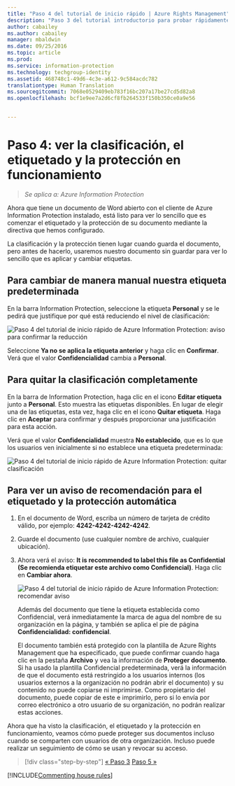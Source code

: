 ```yaml
---
title: "Paso 4 del tutorial de inicio rápido | Azure Rights Management"
description: "Paso 3 del tutorial introductorio para probar rápidamente Microsoft Azure Information Protection para su organización, que debería tardar unos 30 minutos."
author: cabailey
ms.author: cabailey
manager: mbaldwin
ms.date: 09/25/2016
ms.topic: article
ms.prod: 
ms.service: information-protection
ms.technology: techgroup-identity
ms.assetid: 468748c1-49d6-4c3e-a612-9c584acdc782
translationtype: Human Translation
ms.sourcegitcommit: 7068e0529409eb783f16bc207a17be27cd5d82a8
ms.openlocfilehash: bcf1e9ee7a2d6cf8fb264533f150b350ce0a9e56


---
```


# <a name="step-4-see-classification-labeling-and-protection-in-action"></a>Paso 4: ver la clasificación, el etiquetado y la protección en funcionamiento 

>*Se aplica a: Azure Information Protection*

Ahora que tiene un documento de Word abierto con el cliente de Azure Information Protection instalado, está listo para ver lo sencillo que es comenzar el etiquetado y la protección de su documento mediante la directiva que hemos configurado.

La clasificación y la protección tienen lugar cuando guarda el documento, pero antes de hacerlo, usaremos nuestro documento sin guardar para ver lo sencillo que es aplicar y cambiar etiquetas.

## <a name="to-manually-change-our-default-label"></a>Para cambiar de manera manual nuestra etiqueta predeterminada

En la barra Information Protection, seleccione la etiqueta **Personal** y se le pedirá que justifique por qué está reduciendo el nivel de clasificación:

![Paso 4 del tutorial de inicio rápido de Azure Information Protection: aviso para confirmar la reducción](../media/info-protect-lower-justification.png)

Seleccione **Ya no se aplica la etiqueta anterior** y haga clic en **Confirmar**. Verá que el valor **Confidencialidad** cambia a **Personal**.

## <a name="to-remove-the-classification-completely"></a>Para quitar la clasificación completamente

En la barra de Information Protection, haga clic en el icono **Editar etiqueta** junto a **Personal**. Esto muestra las etiquetas disponibles. En lugar de elegir una de las etiquetas, esta vez, haga clic en el icono **Quitar etiqueta**. Haga clic en **Aceptar** para confirmar y después proporcionar una justificación para esta acción.  

Verá que el valor **Confidencialidad** muestra **No establecido**, que es lo que los usuarios ven inicialmente si no establece una etiqueta predeterminada:

![Paso 4 del tutorial de inicio rápido de Azure Information Protection: quitar clasificación](../media/sensitivity-not-set.png)


## <a name="to-see-a-recommendation-prompt-for-labeling-and-automatic-protection"></a>Para ver un aviso de recomendación para el etiquetado y la protección automática

1. En el documento de Word, escriba un número de tarjeta de crédito válido, por ejemplo: **4242-4242-4242-4242**. 

2. Guarde el documento (use cualquier nombre de archivo, cualquier ubicación). 

3. Ahora verá el aviso: **It is recommended to label this file as Confidential (Se recomienda etiquetar este archivo como Confidencial)**. Haga clic en **Cambiar ahora**.

    ![Paso 4 del tutorial de inicio rápido de Azure Information Protection: recomendar aviso](../media/change-now.png)

    Además del documento que tiene la etiqueta establecida como Confidencial, verá inmediatamente la marca de agua del nombre de su organización en la página, y también se aplica el pie de página **Confidencialidad: confidencial**. 

    El documento también está protegido con la plantilla de Azure Rights Management que ha especificado, que puede confirmar cuando haga clic en la pestaña **Archivo** y vea la información de **Proteger documento**. Si ha usado la plantilla Confidencial predeterminada, verá la información de que el documento está restringido a los usuarios internos (los usuarios externos a la organización no podrán abrir el documento) y su contenido no puede copiarse ni imprimirse. Como propietario del documento, puede copiar de este e imprimirlo, pero si lo envía por correo electrónico a otro usuario de su organización, no podrán realizar estas acciones.

Ahora que ha visto la clasificación, el etiquetado y la protección en funcionamiento, veamos cómo puede proteger sus documentos incluso cuando se comparten con usuarios de otra organización. Incluso puede realizar un seguimiento de cómo se usan y revocar su acceso.

>[!div class="step-by-step"]
[&#171; Paso 3](infoprotect-tutorial-step3.md)
[Paso 5 &#187;](infoprotect-tutorial-step5.md)

[!INCLUDE[Commenting house rules](../includes/houserules.md)]


<!--HONumber=Jan17_HO1-->


